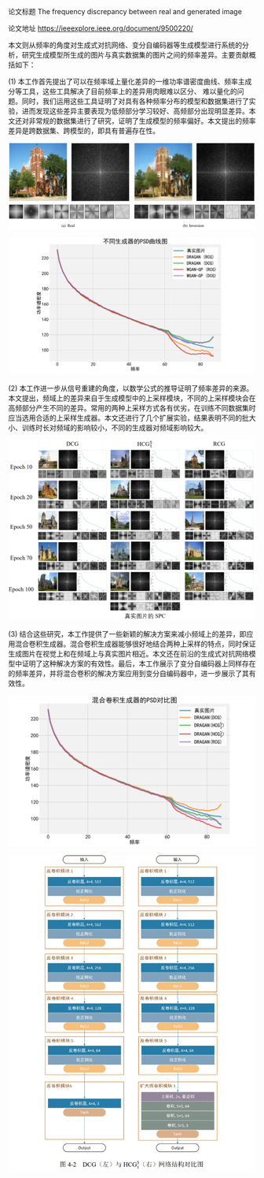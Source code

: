 论文标题
The frequency discrepancy between real and generated image 

论文地址
https://ieeexplore.ieee.org/document/9500220/

本文则从频率的角度对生成式对抗网络、变分自编码器等生成模型进行系统的分析，研究生成模型所生成的图片与真实数据集的图片之间的频率差异。主要贡献概括如下：

 (1) 本工作首先提出了可以在频率域上量化差异的一维功率谱密度曲线、频率主成分等工具，这些工具解决了目前频率上的差异用肉眼难以区分、 难以量化的问题。同时，我们运用这些工具证明了对具有各种频率分布的模型和数据集进行了实验，进而发现这些差异主要表现为低频部分学习较好、高频部分出现明显差异。本文还对非常规的数据集进行了研究，证明了生成模型的频率偏好。本文提出的频率差异是跨数据集、跨模型的，即具有普遍存在性。

![image-20220329182303313](./assets/image-20220329182303313.png)

![image-20220329182421432](./assets/image-20220329182421432.png)

 (2) 本工作进一步从信号重建的角度，以数学公式的推导证明了频率差异的来源。本文提出，频域上的差异来自于生成模型中的上采样模块，不同的上采样模块会在高频部分产生不同的差异。常用的两种上采样方式各有优劣，在训练不同数据集时应当选用合适的上采样生成器。本文还进行了几个扩展实验，结果表明不同的批大小、训练时长对频域的影响较小，不同的生成器对频域影响较大。

![image-20220329182457167](./assets/image-20220329182457167.png)

 (3) 结合这些研究，本工作提供了一些新颖的解决方案来减小频域上的差异，即应用混合卷积生成器。混合卷积生成器能够很好地结合两种上采样的特点，同时保证生成图片在视觉上和在频域上与真实图片相近。本文还在前沿的生成式对抗网络模型中证明了这种解决方案的有效性。最后，本工作展示了变分自编码器上同样存在的频率差异，并将混合卷积的解决方案应用到变分自编码器中，进一步展示了其有效性。

![image-20220329182544297](./assets/image-20220329182544297.png)

![image-20220329182527426](./assets/image-20220329182527426.png)

